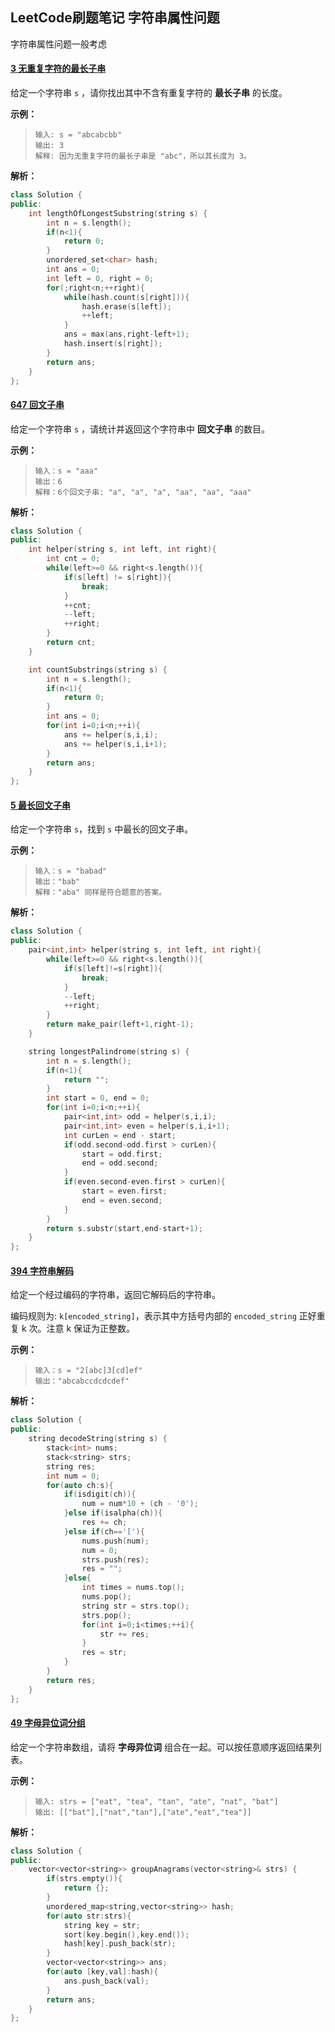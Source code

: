 ## LeetCode刷题笔记 字符串属性问题

字符串属性问题一般考虑 

#### [3 无重复字符的最长子串](https://leetcode-cn.com/problems/longest-substring-without-repeating-characters/)

给定一个字符串 `s` ，请你找出其中不含有重复字符的 **最长子串** 的长度。

**示例：**

> ```
> 输入: s = "abcabcbb"
> 输出: 3 
> 解释: 因为无重复字符的最长子串是 "abc"，所以其长度为 3。
> ```

**解析：**

```cpp
class Solution {
public:
    int lengthOfLongestSubstring(string s) {
        int n = s.length();
        if(n<1){
            return 0;
        }
        unordered_set<char> hash;
        int ans = 0;
        int left = 0, right = 0;
        for(;right<n;++right){
            while(hash.count(s[right])){
                hash.erase(s[left]);
                ++left;
            }
            ans = max(ans,right-left+1);
            hash.insert(s[right]);
        }
        return ans;
    }
};
```

#### [647 回文子串](https://leetcode-cn.com/problems/palindromic-substrings/)

给定一个字符串 `s` ，请统计并返回这个字符串中 **回文子串** 的数目。

**示例：**

> ```
> 输入：s = "aaa"
> 输出：6
> 解释：6个回文子串: "a", "a", "a", "aa", "aa", "aaa"
> ```

**解析：**

```cpp
class Solution {
public:
    int helper(string s, int left, int right){
        int cnt = 0;
        while(left>=0 && right<s.length()){
            if(s[left] != s[right]){
                break;
            }
            ++cnt;
            --left;
            ++right;
        }
        return cnt;
    }

    int countSubstrings(string s) {
        int n = s.length();
        if(n<1){
            return 0;
        }
        int ans = 0;
        for(int i=0;i<n;++i){
            ans += helper(s,i,i);
            ans += helper(s,i,i+1);
        }
        return ans;
    }
};
```

#### [5 最长回文子串](https://leetcode-cn.com/problems/longest-palindromic-substring/)

给定一个字符串 `s`，找到 `s` 中最长的回文子串。

**示例：**

> ```
> 输入：s = "babad"
> 输出："bab"
> 解释："aba" 同样是符合题意的答案。
> ```

**解析：**

```cpp
class Solution {
public:
    pair<int,int> helper(string s, int left, int right){
        while(left>=0 && right<s.length()){
            if(s[left]!=s[right]){
                break;
            }
            --left;
            ++right;
        }
        return make_pair(left+1,right-1);
    }

    string longestPalindrome(string s) {
        int n = s.length();
        if(n<1){
            return "";
        }
        int start = 0, end = 0;
        for(int i=0;i<n;++i){
            pair<int,int> odd = helper(s,i,i);
            pair<int,int> even = helper(s,i,i+1);
            int curLen = end - start;
            if(odd.second-odd.first > curLen){
                start = odd.first;
                end = odd.second;
            }
            if(even.second-even.first > curLen){
                start = even.first;
                end = even.second;
            }
        }
        return s.substr(start,end-start+1);
    }
};
```

#### [394 字符串解码](https://leetcode-cn.com/problems/decode-string/)

给定一个经过编码的字符串，返回它解码后的字符串。

编码规则为: `k[encoded_string]`，表示其中方括号内部的 `encoded_string` 正好重复 k 次。注意 k 保证为正整数。

**示例：**

> ```
> 输入：s = "2[abc]3[cd]ef"
> 输出："abcabccdcdcdef"
> ```

**解析：**

```cpp
class Solution {
public:
    string decodeString(string s) {
        stack<int> nums;
        stack<string> strs;
        string res;
        int num = 0;
        for(auto ch:s){
            if(isdigit(ch)){
                num = num*10 + (ch - '0');
            }else if(isalpha(ch)){
                res += ch;
            }else if(ch=='['){
                nums.push(num);
                num = 0;
                strs.push(res);
                res = "";
            }else{
                int times = nums.top();
                nums.pop();
                string str = strs.top();
                strs.pop();
                for(int i=0;i<times;++i){
                    str += res;
                }
                res = str;
            }
        }
        return res;
    }
};
```

#### [49 字母异位词分组](https://leetcode-cn.com/problems/group-anagrams/)

给定一个字符串数组，请将 **字母异位词** 组合在一起。可以按任意顺序返回结果列表。

**示例：**

> ```
> 输入: strs = ["eat", "tea", "tan", "ate", "nat", "bat"]
> 输出: [["bat"],["nat","tan"],["ate","eat","tea"]]
> ```

**解析：**

```cpp
class Solution {
public:
    vector<vector<string>> groupAnagrams(vector<string>& strs) {
        if(strs.empty()){
            return {};
        }
        unordered_map<string,vector<string>> hash;
        for(auto str:strs){
            string key = str;
            sort(key.begin(),key.end());
            hash[key].push_back(str);    
        }
        vector<vector<string>> ans;
        for(auto [key,val]:hash){
            ans.push_back(val);
        }
        return ans;
    }
};
```

